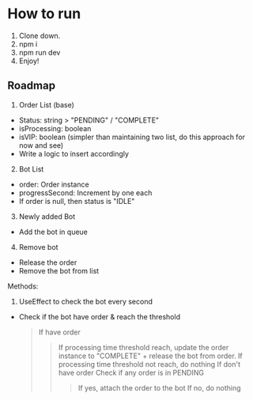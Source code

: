 # How to run

1. Clone down.
2. npm i
3. npm run dev
4. Enjoy!

## Roadmap

1. Order List (base)

-   Status: string > "PENDING" / "COMPLETE"
-   isProcessing: boolean
-   isVIP: boolean (simpler than maintaining two list, do this approach for now and see)
-   Write a logic to insert accordingly

2. Bot List

-   order: Order instance
-   progressSecond: Increment by one each
-   If order is null, then status is "IDLE"

3. Newly added Bot

-   Add the bot in queue

4. Remove bot

-   Release the order
-   Remove the bot from list

Methods:

1. UseEffect to check the bot every second

-   Check if the bot have order & reach the threshold
    > If have order
    >
    > > If processing time threshold reach, update the order instance to "COMPLETE" + release the bot from order.
    > > If processing time threshold not reach, do nothing
    > > If don't have order
    > > Check if any order is in PENDING
    > >
    > > > If yes, attach the order to the bot
    > > > If no, do nothing
